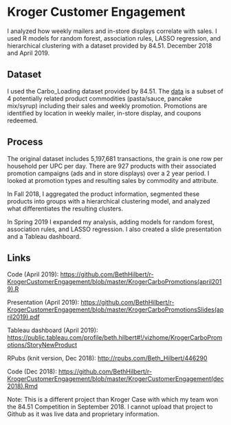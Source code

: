 # Kroger Customer Engagement

I analyzed how weekly mailers and in-store displays correlate with sales. I used R models for random forest, association rules, LASSO regression, and hierarchical clustering with a dataset provided by 84.51. December 2018 and April 2019. 



Dataset
--------------------
I used the Carbo_Loading dataset provided by 84.51. The [data](http://8451.com/area51) is a subset of 4 potentially related product commodities (pasta/sauce, pancake mix/syrup) including their sales and weekly promotion. Promotions are identified by location in weekly mailer, in-store display, and coupons redeemed. 



Process
--------------------
The original dataset includes 5,197,681 transactions, the grain is one row per household per UPC per day.  There are 927 products with their associated promotion campaigns (ads and in store displays) over a 2 year period. I looked at promotion types and resulting sales by commodity and attribute.

In Fall 2018, I aggregated the product information, segmented these products into groups with a hierarchical clustering model, and analyzed what differentiates the resulting clusters. 

In Spring 2019 I expanded my analysis, adding models for random forest, association rules, and LASSO regression. I also created a slide presentation and a Tableau dashboard. 


Links
--------------------
Code (April 2019): https://github.com/BethHilbert/r-KrogerCustomerEngagement/blob/master/KrogerCarboPromotions(april2019).R

Presentation (April 2019): https://github.com/BethHilbert/r-KrogerCustomerEngagement/blob/master/KrogerCarboPromotionsSlides(april2019).pdf

Tableau dashboard (April 2019): https://public.tableau.com/profile/beth.hilbert#!/vizhome/KrogerCarboPromotions/StoryNewProduct

RPubs (knit version, Dec 2018): http://rpubs.com/Beth_Hilbert/446290

Code (Dec 2018): https://github.com/BethHilbert/r-KrogerCustomerEngagement/blob/master/KrogerCustomerEngagement(dec2018).Rmd

Note: This is a different project than Kroger Case with which my team won the 84.51 Competition in September 2018. I cannot upload that project to Github as it was live data and proprietary information. 
